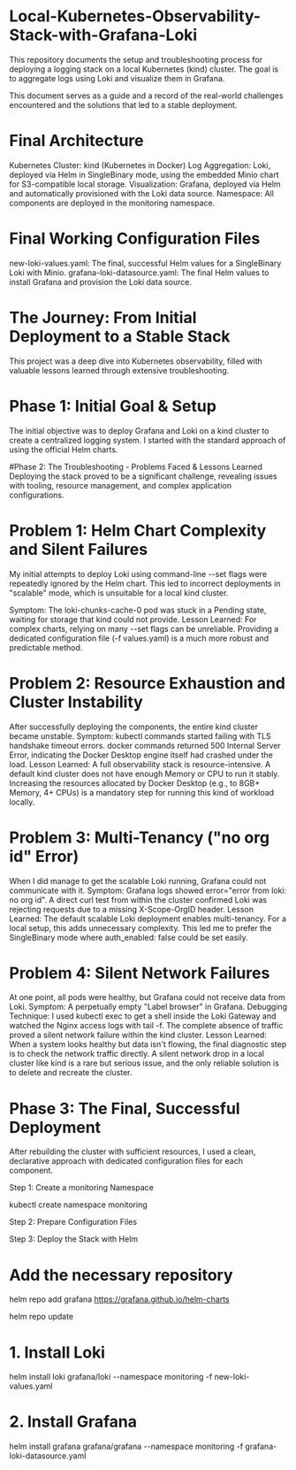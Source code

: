 # Local-Kubernetes-Observability-Stack-with-Grafana-Loki
  This repository documents the setup and troubleshooting process for deploying a logging stack on a local Kubernetes (kind) cluster. The goal is to aggregate logs using Loki and visualize them in Grafana.
  
  This document serves as a guide and a record of the real-world challenges encountered and the solutions that led to a stable deployment.

# Final Architecture
Kubernetes Cluster: kind (Kubernetes in Docker)
Log Aggregation: Loki, deployed via Helm in SingleBinary mode, using the embedded Minio chart for S3-compatible local storage.
Visualization: Grafana, deployed via Helm and automatically provisioned with the Loki data source.
Namespace: All components are deployed in the monitoring namespace.

# Final Working Configuration Files
new-loki-values.yaml: The final, successful Helm values for a SingleBinary Loki with Minio.
grafana-loki-datasource.yaml: The final Helm values to install Grafana and provision the Loki data source.

# The Journey: From Initial Deployment to a Stable Stack
This project was a deep dive into Kubernetes observability, filled with valuable lessons learned through extensive troubleshooting.

# Phase 1: Initial Goal & Setup
The initial objective was to deploy Grafana and Loki on a kind cluster to create a centralized logging system. I started with the standard approach of using the official Helm charts.

#Phase 2: The Troubleshooting - Problems Faced & Lessons Learned
Deploying the stack proved to be a significant challenge, revealing issues with tooling, resource management, and complex application configurations.

# Problem 1: Helm Chart Complexity and Silent Failures
My initial attempts to deploy Loki using command-line --set flags were repeatedly ignored by the Helm chart. This led to incorrect deployments in "scalable" mode, which is unsuitable for a local kind cluster.

Symptom: The loki-chunks-cache-0 pod was stuck in a Pending state, waiting for storage that kind could not provide.
Lesson Learned: For complex charts, relying on many --set flags can be unreliable. Providing a dedicated configuration file (-f values.yaml) is a much more robust and predictable method.

# Problem 2: Resource Exhaustion and Cluster Instability
After successfully deploying the components, the entire kind cluster became unstable.
Symptom: kubectl commands started failing with TLS handshake timeout errors. docker commands returned 500 Internal Server Error, indicating the Docker Desktop engine itself had crashed under the load.
Lesson Learned: A full observability stack is resource-intensive. A default kind cluster does not have enough Memory or CPU to run it stably. Increasing the resources allocated by Docker Desktop (e.g., to 8GB+ Memory, 4+ CPUs) is a mandatory step for running this kind of workload locally.

# Problem 3: Multi-Tenancy ("no org id" Error)
When I did manage to get the scalable Loki running, Grafana could not communicate with it.
Symptom: Grafana logs showed error="error from loki: no org id". A direct curl test from within the cluster confirmed Loki was rejecting requests due to a missing X-Scope-OrgID header.
Lesson Learned: The default scalable Loki deployment enables multi-tenancy. For a local setup, this adds unnecessary complexity. This led me to prefer the SingleBinary mode where auth_enabled: false could be set easily.

# Problem 4: Silent Network Failures
At one point, all pods were healthy, but Grafana could not receive data from Loki.
Symptom: A perpetually empty "Label browser" in Grafana.
Debugging Technique: I used kubectl exec to get a shell inside the Loki Gateway and watched the Nginx access logs with tail -f. The complete absence of traffic proved a silent network failure within the kind cluster.
Lesson Learned: When a system looks healthy but data isn't flowing, the final diagnostic step is to check the network traffic directly. A silent network drop in a local cluster like kind is a rare but serious issue, and the only reliable solution is to delete and recreate the cluster.

# Phase 3: The Final, Successful Deployment
After rebuilding the cluster with sufficient resources, I used a clean, declarative approach with dedicated configuration files for each component.

Step 1: Create a monitoring Namespace

kubectl create namespace monitoring

Step 2: Prepare Configuration Files

Step 3: Deploy the Stack with Helm

# Add the necessary repository
helm repo add grafana https://grafana.github.io/helm-charts

helm repo update

# 1. Install Loki
helm install loki grafana/loki --namespace monitoring -f new-loki-values.yaml

# 2. Install Grafana
helm install grafana grafana/grafana --namespace monitoring -f grafana-loki-datasource.yaml
